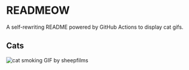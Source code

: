 # READMEOW

A self-rewriting README powered by GitHub Actions to display cat gifs.

## Cats

![cat smoking GIF by sheepfilms](https://media0.giphy.com/media/l0ExdMHUDKteztyfe/200.gif?cid=9acd02daq8i3g9xtw8v06qq5ore6tzhodqai0rbpqdg1bapv&ep=v1_gifs_search&rid=200.gif&ct=g)
